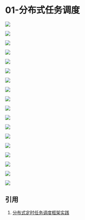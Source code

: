 # 01-分布式任务调度

![](/images/task/幻灯片1.JPG)

![](/images/task/幻灯片2.JPG)

![](/images/task/幻灯片3.JPG)

![](/images/task/幻灯片4.JPG)

![](/images/task/幻灯片5.JPG)

![](/images/task/幻灯片6.JPG)

![](/images/task/幻灯片7.JPG)

![](/images/task/幻灯片8.JPG)

![](/images/task/幻灯片9.JPG)

![](/images/task/幻灯片10.JPG)

![](/images/task/幻灯片11.JPG)

![](/images/task/幻灯片12.JPG)

![](/images/task/幻灯片13.JPG)

![](/images/task/幻灯片14.JPG)

![](/images/task/幻灯片15.JPG)

![](/images/task/幻灯片16.JPG)

![](/images/task/幻灯片17.JPG)

![](/images/task/幻灯片18.JPG)

## 引用
1. [分布式定时任务调度框架实践](https://mp.weixin.qq.com/s?__biz=MzI4NjY4MTU5Nw==&mid=2247486497&idx=1&sn=a94431030c06c9b7189061fb8bbf41cb&chksm=ebd87cb3dcaff5a5938856ab68052a816041ea1bf819f5630d034c8b603047511e99a834fc23&scene=178&cur_album_id=1500551436353503236#rd)
